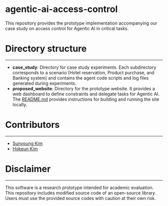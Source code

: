 # agentic-ai-access-control

This repository provides the prototype implementation accompanying our case study on access control for Agentic AI in critical tasks.

# Directory structure
---
- **case_study**: Directory for case study experiments. Each subdirectory corresponds to a scenario (Hotel reservation, Product purchase, and Banking system) and contains the agent code scripts and log files generated during experiments.
- **proposed_website**: Directory for the prototype website. It provides a web dashboard to define constraints and delegate tasks for Agentic AI. The [README.md](https://github.com/asu-kim/agentic-ai-access-control/blob/main/proposed_website/README.md) provides instructions for building and running the site locally. 

# Contributors
---
- [Sunyoung Kim](https://github.com/sunnykim638)
- [Hokeun Kim](https://hokeun.github.io/)

# Disclaimer
---
This software is a research prototype intended for academic evaluation. 
This repository includes modified source code of an open-source library. Users must use the provided source codes with caution at their own risk.
